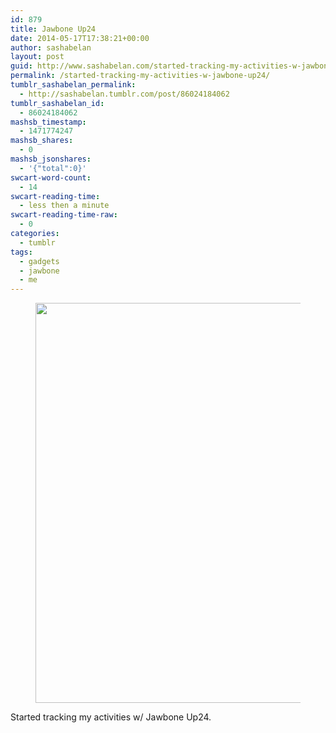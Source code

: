 ```yaml
---
id: 879
title: Jawbone Up24
date: 2014-05-17T17:38:21+00:00
author: sashabelan
layout: post
guid: http://www.sashabelan.com/started-tracking-my-activities-w-jawbone-up24/
permalink: /started-tracking-my-activities-w-jawbone-up24/
tumblr_sashabelan_permalink:
  - http://sashabelan.tumblr.com/post/86024184062
tumblr_sashabelan_id:
  - 86024184062
mashsb_timestamp:
  - 1471774247
mashsb_shares:
  - 0
mashsb_jsonshares:
  - '{"total":0}'
swcart-word-count:
  - 14
swcart-reading-time:
  - less then a minute
swcart-reading-time-raw:
  - 0
categories:
  - tumblr
tags:
  - gadgets
  - jawbone
  - me
---
```

<div id='gallery-617' class='gallery galleryid-879 gallery-columns-1 gallery-size-full'>
  <figure class='gallery-item'> 
  
  <div class='gallery-icon landscape'>
    <img width="640" height="640" src="http://www.sashabelan.ru/wp-content/uploads/2014/05/tumblr_n5qbnxFtws1qarj97o1_1280.jpg" class="attachment-full size-full" alt="" srcset="http://www.sashabelan.ru/wp-content/uploads/2014/05/tumblr_n5qbnxFtws1qarj97o1_1280.jpg 640w, http://www.sashabelan.ru/wp-content/uploads/2014/05/tumblr_n5qbnxFtws1qarj97o1_1280-150x150.jpg 150w, http://www.sashabelan.ru/wp-content/uploads/2014/05/tumblr_n5qbnxFtws1qarj97o1_1280-300x300.jpg 300w, http://www.sashabelan.ru/wp-content/uploads/2014/05/tumblr_n5qbnxFtws1qarj97o1_1280-230x230.jpg 230w, http://www.sashabelan.ru/wp-content/uploads/2014/05/tumblr_n5qbnxFtws1qarj97o1_1280-350x350.jpg 350w" sizes="(max-width: 640px) 100vw, 640px" />
  </div></figure>
</div>

Started tracking my activities w/ Jawbone Up24.